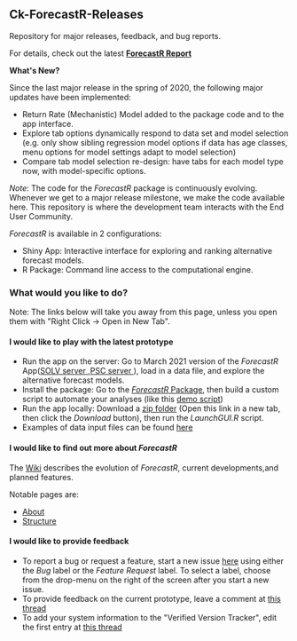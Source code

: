 ## Ck-ForecastR-Releases
Repository for major releases, feedback, and bug reports.

For details, check out the latest **[ForecastR Report](https://www.google.com/url?sa=t&rct=j&q=&esrc=s&source=web&cd=&ved=2ahUKEwiMi47T1rrvAhVVJjQIHQ-nCNYQFjAGegQIChAD&url=https%3A%2F%2Fwww.psc.org%2Fdownload%2F585%2Fvery-high-priority-chinook%2F11704%2Fs18-vhp15a-forecastr-tools-to-automate-forecasting-procedures-for-salmonid-terminal-run-and-escapement.pdf&usg=AOvVaw2ZHMiJb0dBhjytGgM8lgvZ)**


**What's New?**

Since the last major release in the spring of 2020,
the following major updates have been implemented:

* Return Rate (Mechanistic) Model added to the package code
and to the app interface.
* Explore tab options dynamically respond to data set and model selection (e.g. only show sibling regression model options
if data has age classes, menu options for model settings adapt to model selection)
*  Compare tab model selection re-design: have tabs for each model type now, with model-specific options.



*Note*: The code for the *ForecastR* package is continuously evolving. Whenever we get to a major release milestone, we make the code available here.  This repository is where the development team interacts with the End User Community.

*ForecastR* is available in 2 configurations:

* Shiny App: Interactive interface for exploring and ranking alternative forecast models.
* R Package: Command line access to the computational engine.


### What would you like to do?

Note: The links below will take you away from this page, unless you open them with "Right Click -> Open in New Tab".

#### I would like to play with the latest prototype


* Run the app on the server: Go to March 2021 version of the *ForecastR* App([SOLV server ](https://solv-code.shinyapps.io/forecastr/),[PSC server ](https://psc1.shinyapps.io/ForecastR/)), load in a data file, and explore the alternative forecast models.
* Install the package: Go to the [*ForecastR* Package](https://github.com/MichaelFolkes/forecastR_package), then build a custom script to automate your analyses (like this [demo script](https://github.com/avelez-espino/Ck-ForecastR-Releases/blob/master/1_DEMO_SCRIPT.R))
* Run the app locally: Download a [zip folder](https://github.com/avelez-espino/Ck-ForecastR-Releases/blob/master/Zipped_Releases/CK_ForecastR_prototype2021_03_08.zip) (Open this link in a new tab, then click the *Download* button),
	then run the *LaunchGUI.R* script.
* Examples of data input files can be found [here](https://github.com/avelez-espino/Ck-ForecastR-Releases/blob/master/SampleData)

#### I would like to find out more about *ForecastR*

The [Wiki](https://github.com/avelez-espino/Ck-ForecastR-Releases/wiki) describes the evolution of *ForecastR*, current developments,and planned features.

Notable pages are:

* [About](https://github.com/avelez-espino/Ck-ForecastR-Releases/wiki/1---About)
* [Structure](https://github.com/avelez-espino/Ck-ForecastR-Releases/wiki/2---Structure)



#### I would like to provide feedback

* To report a bug or request a feature, start a new issue [here](https://github.com/avelez-espino/Ck-ForecastR-Releases/issues) using either the *Bug* label or
the *Feature Request* label. To select a label, choose from the drop-menu on the right of the screen after you start a new issue.
* To provide feedback on the current prototype, leave a comment at [this thread](https://github.com/avelez-espino/Ck-ForecastR-Releases/issues/4)
* To add your system information to the "Verified Version Tracker", edit the first entry at [this thread](https://github.com/avelez-espino/Ck-ForecastR-Releases/issues/2)


